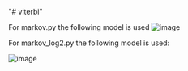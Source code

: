 "# viterbi" 

For markov.py the following model is used
![image](https://github.com/Juanmorales177809/viterbi/assets/49843087/150175c9-8dc5-4ef9-b2bc-a2438955d539)

For markov_log2.py the following model is used:

![image](https://github.com/Juanmorales177809/viterbi/assets/49843087/d8dc0150-3ea6-44ed-8485-e174b6f565c6)



